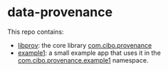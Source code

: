 data-provenance
===============

This repo contains:
- [libprov](https://github.com/cibotech/data-provenance/blob/master/provenance/): the core library [com.cibo.provenance](https://github.com/cibotech/data-provenance/tree/master/libprov/src/main/scala/com/cibo/provenance)
- [example1](https://github.com/cibotech/data-provenance/blob/master/example1/): a small example app that uses it in the [com.cibo.provenance.example1](https://github.com/cibotech/data-provenance/tree/master/example1/src/main/scala/com/cibo/provenance/example1) namespace.
